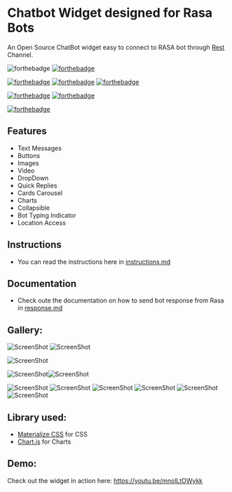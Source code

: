# Chatbot Widget designed for Rasa Bots

An Open Source ChatBot widget easy to connect to RASA bot through [Rest](https://rasa.com/docs/rasa/user-guide/connectors/your-own-website/#rest-channels) Channel.


![forthebadge](https://forthebadge.com/images/badges/built-with-love.svg)
[![forthebadge](https://forthebadge.com/images/badges/for-you.svg)](https://forthebadge.com)

[![forthebadge](https://forthebadge.com/images/badges/made-with-javascript.svg)](https://forthebadge.com)
[![forthebadge](https://forthebadge.com/images/badges/uses-html.svg)](https://forthebadge.com)
[![forthebadge](https://forthebadge.com/images/badges/uses-css.svg)](https://forthebadge.com)

[![forthebadge](https://forthebadge.com/images/badges/built-with-swag.svg)](https://forthebadge.com)
[![forthebadge](https://forthebadge.com/images/badges/check-it-out.svg)](https://forthebadge.com)

[![forthebadge](https://forthebadge.com/images/badges/makes-people-smile.svg)](https://forthebadge.com)

## Features

- Text Messages
- Buttons
- Images
- Video 
- DropDown
- Quick Replies
- Cards Carousel
- Charts
- Collapsible
- Bot Typing Indicator
- Location Access


## Instructions
- You can read the instructions here in [instructions.md](docs/instructions.md)

## Documentation
 - Check oute the documentation on how to send bot response from Rasa in [response.md](docs/responses.md)

## Gallery:
![ScreenShot](static/img/charts_1.png) ![ScreenShot](static/img/collapse_1.png) 

![ScreenShot](static/img/charts_2.png)

![ScreenShot](static/img/menu.png)![ScreenShot](static/img/collapse_1.png)

![ScreenShot](static/img/ui_1.PNG)
![ScreenShot](static/img/ui_2.PNG)
![ScreenShot](static/img/chats.png) ![ScreenShot](static/img/cardsUi_2.png) ![ScreenShot](static/img/cardsUi.png)
![ScreenShot](static/img/video_msg.PNG)



## Library used:
- [Materialize CSS](https://materializecss.com) for CSS
- [Chart.js](https://www.chartjs.org/) for Charts

## Demo:

Check out the widget in action here: https://youtu.be/mnolLtOWykk

